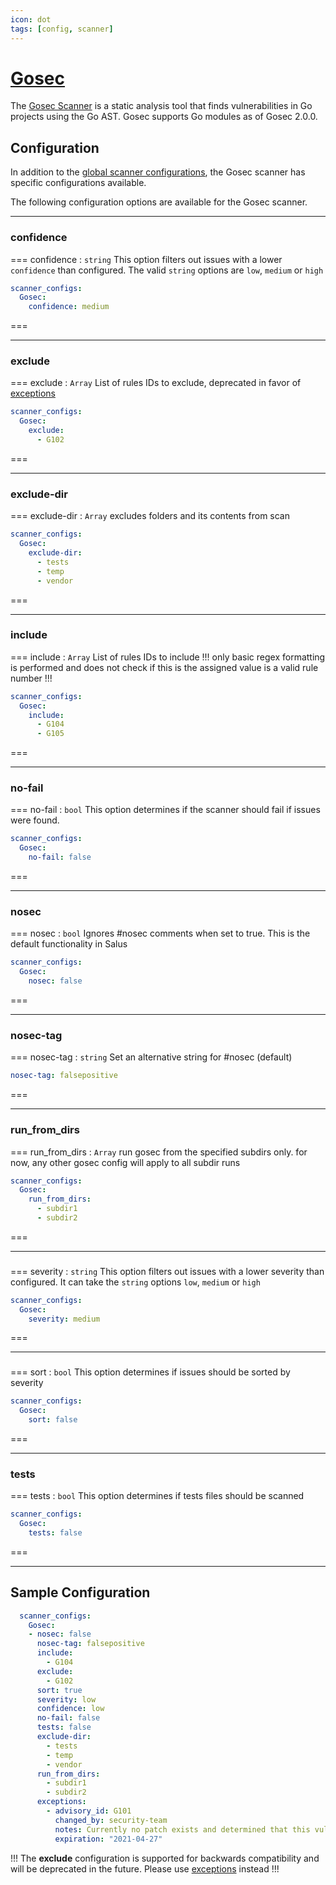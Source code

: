 ```yaml
---
icon: dot
tags: [config, scanner]
---
```

# [Gosec](https://github.com/securego/gosec)

The [Gosec Scanner](https://github.com/securego/gosec) is a static analysis tool that finds vulnerabilities in Go projects using the Go AST. Gosec supports Go modules as of Gosec 2.0.0.


## Configuration
In addition to the [global scanner configurations](/configuration/scanners/), the Gosec scanner has specific configurations available. 

The following configuration options are available for the Gosec scanner.

---

### confidence
=== confidence : `string`
This option filters out issues with a lower `confidence` than configured. The valid `string` options are `low`, `medium` or `high`
```yml Filter out the issues with confidence lower than medium
scanner_configs:
  Gosec:
    confidence: medium
```
===

---

### exclude
=== exclude : `Array`
List of rules IDs to exclude, deprecated in favor of [exceptions](/configuration/scanners/#exceptions)
```yml
scanner_configs:
  Gosec:
    exclude:
      - G102
```
===

---

### exclude-dir
=== exclude-dir : `Array`
excludes folders and its contents from scan

```yml
scanner_configs:
  Gosec:
    exclude-dir:
      - tests
      - temp
      - vendor
```
===

---

### include
=== include : `Array`
List of rules IDs to include
!!!
only basic regex formatting is performed and does not check if this is the assigned value is a valid rule number
!!!
```yml
scanner_configs:
  Gosec:
    include:
      - G104
      - G105
```
===

---

### no-fail
=== no-fail : `bool`
This option determines if the scanner should fail if issues were found.  

```yml Do not fail the scan, even if issues were found
scanner_configs:
  Gosec:
    no-fail: false
```
===

---

### nosec
=== nosec : `bool`
Ignores #nosec comments when set to true. This is the default functionality in Salus
```yml
scanner_configs:
  Gosec:
    nosec: false
```
===

---

### nosec-tag
=== nosec-tag : `string`
Set an alternative string for #nosec (default)
```yml
nosec-tag: falsepositive 
```
===

---

### run_from_dirs
=== run_from_dirs : `Array`
run gosec from the specified subdirs only. for now, any other gosec config will apply to all subdir runs
```yml
scanner_configs:
  Gosec:
    run_from_dirs:
      - subdir1
      - subdir2
```
===

---

### 
=== severity : `string`
This option filters out issues with a lower severity than configured. It can take the `string` options `low`, `medium` or `high`
```yml Filter out the issues with severities lower than medium
scanner_configs:
  Gosec:
    severity: medium
```
===

---
### 
=== sort : `bool`
This option determines if issues should be sorted by severity
```yml Do not sort issues by severity
scanner_configs:
  Gosec:
    sort: false
```
===

---
### tests
=== tests : `bool`
This option determines if tests files should be scanned
```yml 
scanner_configs:
  Gosec:
    tests: false 
```
===

---
## Sample Configuration
```yaml
  scanner_configs:
    Gosec:
    - nosec: false
      nosec-tag: falsepositive
      include: 
        - G104
      exclude:                            
        - G102
      sort: true
      severity: low
      confidence: low
      no-fail: false
      tests: false 
      exclude-dir:                       
        - tests
        - temp
        - vendor
      run_from_dirs:                     
        - subdir1                        
        - subdir2
      exceptions:
        - advisory_id: G101
          changed_by: security-team
          notes: Currently no patch exists and determined that this vulnerability is not exploitable.
          expiration: "2021-04-27"
```
!!!
The **exclude** configuration is supported for backwards compatibility and will be deprecated in the future.  Please use [exceptions](/configuration/scanners/#exceptions) instead 
!!!